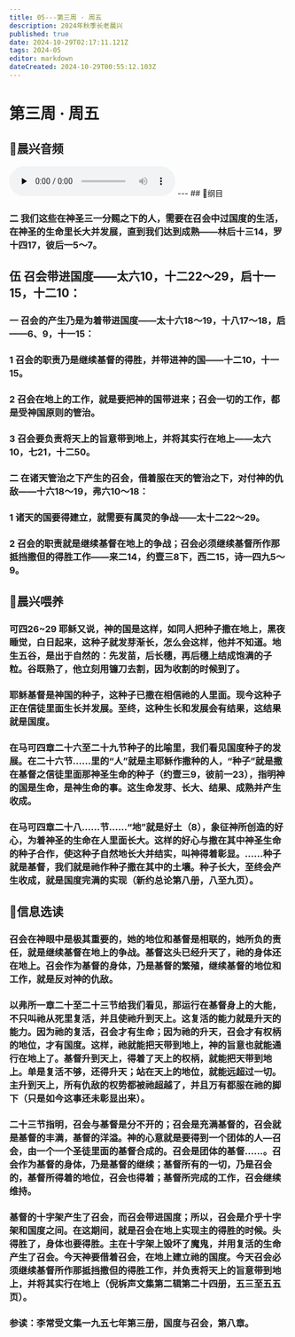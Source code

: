 ```yaml
---
title: 05---第三周 · 周五
description: 2024年秋季长老晨兴
published: true
date: 2024-10-29T02:17:11.121Z
tags: 2024-05
editor: markdown
dateCreated: 2024-10-29T00:55:12.103Z
---
```


# 第三周 · 周五

## 🎵晨兴音频
<audio id="audio" controls="" preload="none">
      <source id="mp3" src="/2024-05/week3/week3day5.mp3">
</audio>
---
## 📖纲目

### 二   我们这些在神圣三一分赐之下的人，需要在召会中过国度的生活，在神圣的生命里长大并发展，直到我们达到成熟——林后十三14，罗十四17，彼后一5～7。

## 伍   召会带进国度——太六10，十二22～29，启十一15，十二10：

### 一   召会的产生乃是为着带进国度——太十六18～19，十八17～18，启——6、9，十一15：

### 1   召会的职责乃是继续基督的得胜，并带进神的国——十二10，十一15。

### 2   召会在地上的工作，就是要把神的国带进来；召会一切的工作，都是受神国原则的管治。

### 3   召会要负责将天上的旨意带到地上，并将其实行在地上——太六10，七21，十二50。

### 二   在诸天管治之下产生的召会，借着服在天的管治之下，对付神的仇敌——十六18～19，弗六10～18：

### 1   诸天的国要得建立，就需要有属灵的争战——太十二22～29。

### 2   召会的职责就是继续基督在地上的争战；召会必须继续基督所作那抵挡撒但的得胜工作——来二14，约壹三8下，西二15，诗一四九5～9。

## 📖晨兴喂养

### 可四26~29    耶稣又说，神的国是这样，如同人把种子撒在地上，黑夜睡觉，白日起来，这种子就发芽渐长，怎么会这样，他并不知道。地生五谷，是出于自然的：先发苗，后长穗，再后穗上结成饱满的子粒。谷既熟了，他立刻用镰刀去割，因为收割的时候到了。

### 耶稣基督是神国的种子，这种子已撒在相信祂的人里面。现今这种子正在信徒里面生长并发展。至终，这种生长和发展会有结果，这结果就是国度。

### 在马可四章二十六至二十九节种子的比喻里，我们看见国度种子的发展。在二十六节……里的“人”就是主耶稣作撒种的人，“种子”就是撒在基督之信徒里面那神圣生命的种子（约壹三9，彼前一23），指明神的国是生命，是神生命的事。这生命发芽、长大、结果、成熟并产生收成。

### 在马可四章二十八……节……“地”就是好土（8），象征神所创造的好心，为着神圣的生命在人里面长大。这样的好心与撒在其中神圣生命的种子合作，使这种子自然地长大并结实，叫神得着彰显。……种子就是基督，我们就是祂作种子撒在其中的土壤。种子长大，至终会产生收成，就是国度完满的实现（新约总论第八册，八至九页）。

## 📖信息选读

### 召会在神眼中是极其重要的，她的地位和基督是相联的，她所负的责任，就是继续基督在地上的争战。基督这头已经升天了，祂的身体还在地上。召会作为基督的身体，乃是基督的繁殖，继续基督的地位和工作，就是反对神的仇敌。

### 以弗所一章二十至二十三节给我们看见，那运行在基督身上的大能，不只叫祂从死里复活，并且使祂升到天上。这复活的能力就是升天的能力。因为祂的复活，召会才有生命；因为祂的升天，召会才有权柄的地位，才有国度。这样，祂就能把天带到地上，神的旨意也就能通行在地上了。基督升到天上，得着了天上的权柄，就能把天带到地上。单是复活不够，还得升天；站在天上的地位，就能远超过一切。主升到天上，所有仇敌的权势都被祂超越了，并且万有都服在祂的脚下（只是如今这事还未彰显出来）。

### 二十三节指明，召会与基督是分不开的；召会是充满基督的，召会就是基督的丰满，基督的洋溢。神的心意就是要得到一个团体的人—召会，由一个一个圣徒里面的基督合成的。召会是团体的基督……。召会作为基督的身体，乃是基督的继续；基督所有的一切，乃是召会的，基督所得着的地位，召会也得着；基督所完成的工作，召会继续维持。

### 基督的十字架产生了召会，而召会带进国度；所以，召会是介乎十字架和国度之间。在这期间，就是召会在地上实现主的得胜的时候。头得胜了，身体也要得胜。主在十字架上毁坏了魔鬼，并用复活的生命产生了召会。今天神要借着召会，在地上建立祂的国度。今天召会必须继续基督所作那抵挡撒但的得胜工作，并负责将天上的旨意带到地上，并将其实行在地上（倪柝声文集第二辑第二十四册，五三至五五页）。

### 参读：李常受文集一九五七年第三册，国度与召会，第八章。

<!-- Google tag (gtag.js) -->

<script async src="https://www.googletagmanager.com/gtag/js?id=G-1P8709Z16T"></script>
<script>
  window.dataLayer = window.dataLayer || [];
  function gtag(){dataLayer.push(arguments);}
  gtag('js', new Date());

  gtag('config', 'G-1P8709Z16T');
</script>